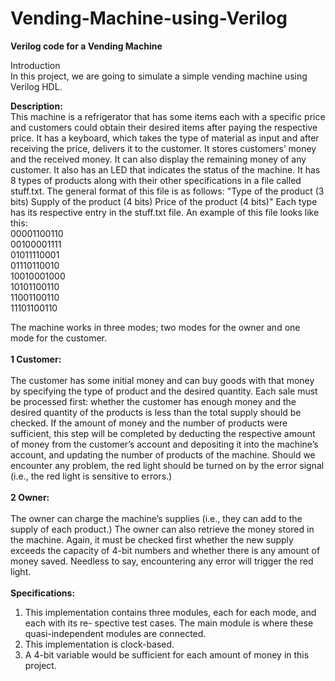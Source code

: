 # Vending-Machine-using-Verilog
<b>Verilog code for a Vending Machine</b>

</b>Introduction</b><br>
In this project, we are going to simulate a simple vending machine using Verilog HDL.

<b>Description:</b><br>
This machine is a refrigerator that has some items each with a specific price and customers could obtain their desired items after paying the respective price. It has a keyboard, which takes the type of material as input and after receiving the price, delivers it to the customer. It stores customers’ money and the received money. It can also display the remaining money of any customer. It also has an LED that indicates the status of the machine.
It has 8 types of products along with their other specifications in a file called stuff.txt. The general format of this file is as follows:
"Type of the product (3 bits) Supply of the product (4 bits) Price of the product (4 bits)"
Each type has its respective entry in the stuff.txt file. An example of this file looks like this:<br>
                                                                                                        00001100110<br>
                                                                                                        00100001111<br>
                                                                                                        01011110001<br>
                                                                                                        01110110010<br>
                                                                                                        10010001000<br>
                                                                                                        10101100110<br>
                                                                                                        11001100110<br>
                                                                                                        11101100110<br>
                                                                                                        
The machine works in three modes; two modes for the owner and one mode for the customer.<br><br>
<b>1 Customer:</b><br><br>
The customer has some initial money and can buy goods with that money by specifying the type of product and the desired quantity. Each sale must be processed first: whether the customer has enough money and the desired quantity of the products is less than the total supply should be checked.
If the amount of money and the number of products were sufficient, this step will be completed by deducting the respective amount of money from the customer’s account and depositing it into the machine’s account, and updating the number of products of the machine. Should we encounter any problem, the red light should be turned on by the error signal (i.e., the red light is sensitive to errors.)<br><br>
<b>2 Owner:</b><br><br>
The owner can charge the machine’s supplies (i.e., they can add to the supply of each product.) The owner can also retrieve the money stored in the machine. Again, it must be checked first whether the new supply exceeds the capacity of 4-bit numbers and whether there is any amount of money saved. Needless to say, encountering any error will trigger the red light.<br><br>
<b>Specifications:</b>
1. This implementation contains three modules, each for each mode, and each with its re- spective test cases. The main module is where these quasi-independent modules are connected.
2. This implementation is clock-based.
3. A 4-bit variable would be sufficient for each amount of money in this project.
